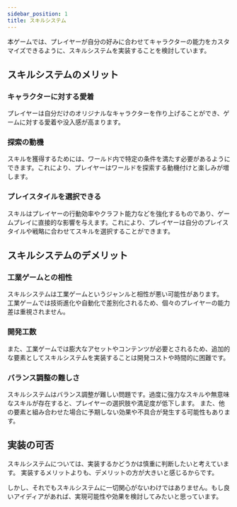 ```yaml
---
sidebar_position: 1
title: スキルシステム
---
```


本ゲームでは、プレイヤーが自分の好みに合わせてキャラクターの能力をカスタマイズできるように、スキルシステムを実装することを検討しています。

## スキルシステムのメリット

### キャラクターに対する愛着
プレイヤーは自分だけのオリジナルなキャラクターを作り上げることができ、ゲームに対する愛着や没入感が高まります。

### 探索の動機
スキルを獲得するためには、ワールド内で特定の条件を満たす必要があるようにできます。これにより、プレイヤーはワールドを探索する動機付けと楽しみが増します。

### プレイスタイルを選択できる
スキルはプレイヤーの行動効率やクラフト能力などを強化するものであり、ゲームプレイに直接的な影響を与えます。これにより、プレイヤーは自分のプレイスタイルや戦略に合わせてスキルを選択することができます。

## スキルシステムのデメリット

### 工業ゲームとの相性
スキルシステムは工業ゲームというジャンルと相性が悪い可能性があります。
工業ゲームでは技術進化や自動化で差別化されるため、個々のプレイヤーの能力差は重視されません。

### 開発工数
また、工業ゲームでは膨大なアセットやコンテンツが必要とされるため、追加的な要素としてスキルシステムを実装することは開発コストや時間的に困難です。

### バランス調整の難しさ
スキルシステムはバランス調整が難しい問題です。過度に強力なスキルや無意味なスキルが存在すると、プレイヤーの選択肢や満足度が低下します。 また、他の要素と組み合わせた場合に予期しない効果や不具合が発生する可能性もあります。

## 実装の可否
スキルシステムについては、実装するかどうかは慎重に判断したいと考えています。 実装するメリットよりも、デメリットの方が大きいと感じるからです。

しかし、それでもスキルシステムに一切関心がないわけではありません。もし良いアイディアがあれば、実現可能性や効果を検討してみたいと思っています。
